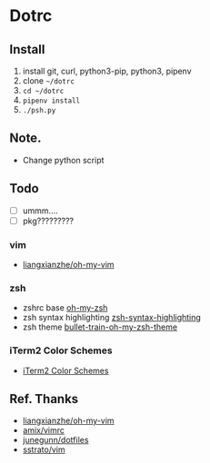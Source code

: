 # Dotrc 

## Install

1. install git, curl, python3-pip, python3, pipenv
1. clone `~/dotrc`
1. `cd ~/dotrc`
1. `pipenv install`
1. `./psh.py`

## Note.
* Change python script

## Todo
* [ ] ummm....
* [ ] pkg?????????

### vim
* [liangxianzhe/oh-my-vim](https://github.com/liangxianzhe/oh-my-vim)

### zsh
* zshrc base [oh-my-zsh](https://github.com/robbyrussell/oh-my-zsh)
* zsh syntax highlighting [zsh-syntax-highlighting](https://github.com/zsh-users/zsh-syntax-highlighting)
* zsh theme [bullet-train-oh-my-zsh-theme](https://github.com/caiogondim/bullet-train-oh-my-zsh-theme)

### iTerm2 Color Schemes
* [iTerm2 Color Schemes](https://github.com/mbadolato/iTerm2-Color-Schemes)

## Ref. Thanks
* [liangxianzhe/oh-my-vim](https://github.com/liangxianzhe/oh-my-vim)
* [amix/vimrc](https://github.com/amix/vimrc)
* [junegunn/dotfiles](https://github.com/junegunn/dotfiles)
* [sstrato/vim](https://github.com/sstrato/vim)
